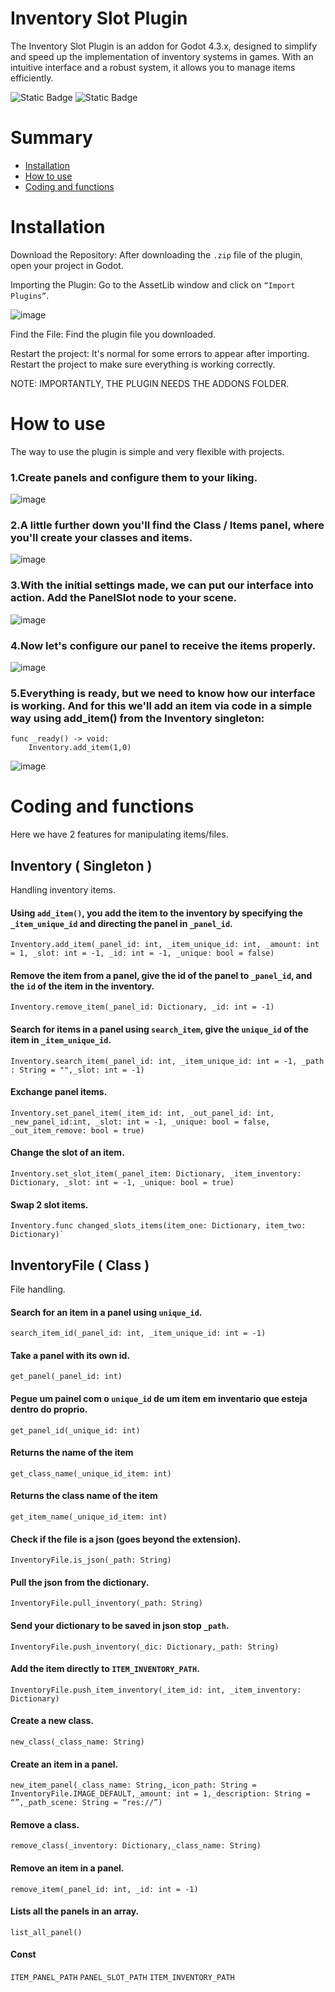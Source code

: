 
# Inventory Slot Plugin
The Inventory Slot Plugin is an addon for Godot 4.3.x, designed to simplify and speed up the implementation of inventory systems in games. With an intuitive interface and a robust system, it allows you to manage items efficiently.

<img alt="Static Badge" src="https://img.shields.io/badge/current%20version-0.7.0-red"> <img alt="Static Badge" src="https://img.shields.io/badge/godot%20version-4.3.x.stable-blue">

# Summary

- [Installation](#installation)
- [How to use](#how-to-use)
- [Coding and functions](#code-and-functions)
  
# Installation
Download the Repository:
	After downloading the `.zip` file of the plugin, open your project in Godot.

Importing the Plugin:
	Go to the AssetLib window and click on `“Import Plugins”`.

![image](https://github.com/user-attachments/assets/27baefb5-0270-48c6-a943-e276f317e269)

Find the File:
	Find the plugin file you downloaded.

Restart the project:
	It's normal for some errors to appear after importing. Restart the project to make sure everything is working correctly.

NOTE: IMPORTANTLY, THE PLUGIN NEEDS THE ADDONS FOLDER.

# How to use

  The way to use the plugin is simple and very flexible with projects.

### 1.Create panels and configure them to your liking.

![image](https://github.com/user-attachments/assets/c1e7cbeb-37ff-4cd1-b118-5ec80d8b924c)


### 2.A little further down you'll find the Class / Items panel, where you'll create your classes and items.

![image](https://github.com/user-attachments/assets/78dcb515-1a22-442f-b400-e9494b45c1d2)


### 3.With the initial settings made, we can put our interface into action. Add the PanelSlot node to your scene.

![image](https://github.com/user-attachments/assets/e8abf05a-7a47-4866-a7f7-da82fa517d1f)


### 4.Now let's configure our panel to receive the items properly.

![image](https://github.com/user-attachments/assets/3dd75d63-89f7-47a6-a2b8-8ba804122135)


### 5.Everything is ready, but we need to know how our interface is working. And for this we'll add an item via code in a simple way using add_item() from the Inventory singleton:

	func _ready() -> void:
		Inventory.add_item(1,0)

![image](https://github.com/user-attachments/assets/4f0912d9-5afe-41fe-891d-dbb15ad9845d)


# Coding and functions

  Here we have 2 features for manipulating items/files.
  
## Inventory ( Singleton )
  
  Handling inventory items.

  #### Using `add_item()`, you add the item to the inventory by specifying the `_item_unique_id` and directing the panel in `_panel_id`. 
	Inventory.add_item(_panel_id: int, _item_unique_id: int, _amount: int = 1, _slot: int = -1, _id: int = -1, _unique: bool = false)
  #### Remove the item from a panel, give the id of the panel to `_panel_id`, and the `id` of the item in the inventory.
	Inventory.remove_item(_panel_id: Dictionary, _id: int = -1)
  #### Search for items in a panel using `search_item`, give the `unique_id` of the item in `_item_unique_id`.
	Inventory.search_item(_panel_id: int, _item_unique_id: int = -1, _path : String = "",_slot: int = -1)
  #### Exchange panel items.
	Inventory.set_panel_item(_item_id: int, _out_panel_id: int, _new_panel_id:int, _slot: int = -1, _unique: bool = false, _out_item_remove: bool = true)
  #### Change the slot of an item.
	Inventory.set_slot_item(_panel_item: Dictionary, _item_inventory: Dictionary, _slot: int = -1, _unique: bool = true)
  #### Swap 2 slot items.
	Inventory.func changed_slots_items(item_one: Dictionary, item_two: Dictionary)`


## InventoryFile ( Class )
  File handling.
  
  #### Search for an item in a panel using `unique_id`.
	search_item_id(_panel_id: int, _item_unique_id: int = -1)
  #### Take a panel with its own id.
	get_panel(_panel_id: int)
  #### Pegue um painel com o `unique_id` de um item em inventario que esteja dentro do proprio.
	get_panel_id(_unique_id: int)
  #### Returns the name of the item
	get_class_name(_unique_id_item: int)
  #### Returns the class name of the item
	get_item_name(_unique_id_item: int)
  #### Check if the file is a json (goes beyond the extension).
	InventoryFile.is_json(_path: String)
  #### Pull the json from the dictionary.
	InventoryFile.pull_inventory(_path: String)
  #### Send your dictionary to be saved in json stop `_path`.
	InventoryFile.push_inventory(_dic: Dictionary,_path: String)
  #### Add the item directly to `ITEM_INVENTORY_PATH`.
	InventoryFile.push_item_inventory(_item_id: int, _item_inventory: Dictionary)
  #### Create a new class.
	new_class(_class_name: String)
  #### Create an item in a panel.
	new_item_panel(_class_name: String,_icon_path: String = InventoryFile.IMAGE_DEFAULT,_amount: int = 1,_description: String = “”,_path_scene: String = “res://”)
  #### Remove a class.
	remove_class(_inventory: Dictionary,_class_name: String)
  #### Remove an item in a panel.
	remove_item(_panel_id: int, _id: int = -1)
  #### Lists all the panels in an array.
	list_all_panel()
  #### Const
   `ITEM_PANEL_PATH`
   `PANEL_SLOT_PATH`
   `ITEM_INVENTORY_PATH`
